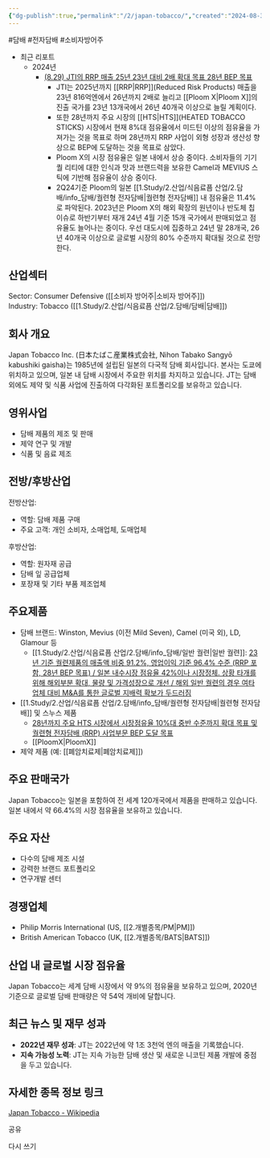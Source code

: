 ```yaml
---
{"dg-publish":true,"permalink":"/2/japan-tobacco/","created":"2024-08-30T13:56:14.322+09:00","updated":"2025-07-29T21:37:04.782+09:00"}
---
```


#담배 #전자담배 #소비자방어주


- 최근 리포트
	- 2024년
		- [(8.29) JTI의 RRP 매출 25년 23년 대비 2배 확대 목표 28년 BEP 목표](8.29_담배%20완벽한%20대안.pdf#page=19&selection=432,0,459,2&color=yellow)
			- JTI는 2025년까지 [[RRP\|RRP]](Reduced Risk Products) 매출을 23년 816억엔에서 26년까지 2배로 늘리고 [[Ploom X\|Ploom X]]의 진출 국가를 23년 13개국에서 26년 40개국 이상으로 늘릴 계획이다. 
			- 또한 28년까지 주요 시장의 [[HTS\|HTS]](HEATED TOBACCO STICKS) 시장에서 현재 8%대 점유율에서 미드틴 이상의 점유율을 가져가는 것을 목표로 하며 28년까지 RRP 사업이 외형 성장과 생산성 향상으로 BEP에 도달하는 것을 목표로 삼았다. 
			- Ploom X의 시장 점유율은 일본 내에서 상승 중이다. 소비자들의 기기 퀄 리티에 대한 인식과 맛과 브랜드력을 보유한 Camel과 MEVIUS 스틱에 기반해 점유율이 상승 중이다. 
			- 2Q24기준 Ploom의 일본 [[1.Study/2.산업/식음료픔 산업/2.담배/info_담배/궐련형 전자담배\|궐련형 전자담배]] 내 점유율은 11.4%로 파악된다. 2023년은 Ploom X의 해외 확장의 원년이나 반도체 칩 이슈로 하반기부터 재개 24년 4월 기준 15개 국가에서 판매되었고 점유율도 늘어나는 중이다. 우선 대도시에 집중하고 24년 말 28개국, 26년 40개국 이상으로 글로벌 시장의 80% 수준까지 확대될 것으로 전망한다.

## 산업섹터

Sector: Consumer Defensive ([[소비자 방어주\|소비자 방어주]])  
Industry: Tobacco ([[1.Study/2.산업/식음료픔 산업/2.담배/담배\|담배]])

## 회사 개요

Japan Tobacco Inc. (日本たばこ産業株式会社, Nihon Tabako Sangyō kabushiki gaisha)는 1985년에 설립된 일본의 다국적 담배 회사입니다. 본사는 도쿄에 위치하고 있으며, 일본 내 담배 시장에서 주요한 위치를 차지하고 있습니다. JT는 담배 외에도 제약 및 식품 사업에 진출하여 다각화된 포트폴리오를 보유하고 있습니다.

## 영위사업

- 담배 제품의 제조 및 판매
- 제약 연구 및 개발
- 식품 및 음료 제조

## 전방/후방산업

전방산업:

- 역할: 담배 제품 구매
- 주요 고객: 개인 소비자, 소매업체, 도매업체

후방산업:

- 역할: 원자재 공급
- 담배 잎 공급업체
- 포장재 및 기타 부품 제조업체

## 주요제품

- 담배 브랜드: Winston, Mevius (이전 Mild Seven), Camel (미국 외), LD, Glamour 등
	- [[1.Study/2.산업/식음료픔 산업/2.담배/info_담배/일반 궐련\|일반 궐련]]: [23년 기준 궐련제품의 매출액 비중 91.2%, 영업이익 기준 96.4% 수준 (RRP 포함, 28년 BEP 목표) / 일본 내수시장 점유율 42%이나 시장정체. 상황 타개를 위해 해외부분 확대, 물량 및 가격성장으로 개선 / 해외 일반 궐련의 경우 여타 업체 대비 M&A를 통한 글로벌 지배력 확보가 두드러짐](9.3_담배업체에%20관심이%20지속되는%20이유.pdf#page=11&selection=0,2,90,4&color=yellow)
- [[1.Study/2.산업/식음료픔 산업/2.담배/info_담배/궐련형 전자담배\|궐련형 전자담배]] 및 스누스 제품
	- [28년까지 주요 HTS 시장에서 시장점유율 10%대 중반 수준까지 확대 목표 및 궐련형 전자담배 (RRP) 사업부문 BEP 도달 목표](9.3_담배업체에%20관심이%20지속되는%20이유.pdf#page=26&selection=145,0,181,2&color=yellow)
	- [[PloomX\|PloomX]]
- 제약 제품 (예: [[폐암치료제\|폐암치료제]])

## 주요 판매국가

Japan Tobacco는 일본을 포함하여 전 세계 120개국에서 제품을 판매하고 있습니다. 일본 내에서 약 66.4%의 시장 점유율을 보유하고 있습니다.

## 주요 자산

- 다수의 담배 제조 시설
- 강력한 브랜드 포트폴리오
- 연구개발 센터

## 경쟁업체

- Philip Morris International (US, [[2.개별종목/PM\|PM]])
- British American Tobacco (UK, [[2.개별종목/BATS\|BATS]])

## 산업 내 글로벌 시장 점유율

Japan Tobacco는 세계 담배 시장에서 약 9%의 점유율을 보유하고 있으며, 2020년 기준으로 글로벌 담배 판매량은 약 54억 개비에 달합니다.

## 최근 뉴스 및 재무 성과

- **2022년 재무 성과**: JT는 2022년에 약 1조 3천억 엔의 매출을 기록했습니다.
- **지속 가능성 노력**: JT는 지속 가능한 담배 생산 및 새로운 니코틴 제품 개발에 중점을 두고 있습니다.

## 자세한 종목 정보 링크

[Japan Tobacco - Wikipedia](https://en.wikipedia.org/wiki/Japan_Tobacco)

공유

다시 쓰기